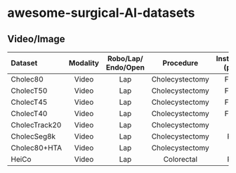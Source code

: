 # awesome-surgical-AI-datasets
## Video/Image

| Dataset | Modality | Robo/Lap/ Endo/Open | Procedure | Instrument (p/b/f) | Instrument ID | Target (p/b/f) | Verb (s/b/p) | Triplet | Phase | N cases | Link |
|:--------|:-----:|:---:|:---------------:|:--------:|:-:|:--------:|:--------:|:-:|:--:|:--:|:-----|  
| Cholec80      | Video | Lap | Cholecystectomy | Frame | Y | N        | N        | N | Y | 80 | link |
| CholecT50     | Video | Lap | Cholecystectomy | Frame | Y | Frame | Frame | Y | N | 50 | link |
| CholecT45     | Video | Lap | Cholecystectomy | Frame | Y | Frame | Frame | Y | N | 45 | link |
| CholecT40     | Video | Lap | Cholecystectomy | Frame | Y | Frame | Frame | Y | N | 40 | link |
| CholecTrack20 | Video | Lap | Cholecystectomy | Box   | Y | N     | N     | N | Y | 20 | link |
| CholecSeg8k   | Video | Lap | Cholecystectomy | Pixel | Y | Pixel | N     | N | N | 17 | link |
| Cholec80+HTA  | Video | Lap | Cholecystectomy | N     | N | N     | N     | N | Y | 80 | [link](https://github.com/bnamazi/HTA_3D_CNN/tree/master/data/All_chole80_annotations) |
| HeiCo         | Video | Lap | Colorectal      | Pixel | N | N     | N     | N | Y | 30 | [link](https://www.synapse.org/#!Synapse:syn21903917/wiki/601992) |
